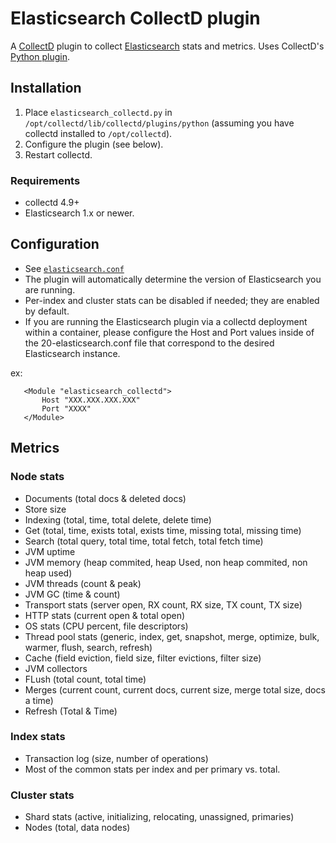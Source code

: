 # Elasticsearch CollectD plugin

A [CollectD](http://collectd.org) plugin to collect [Elasticsearch](http://elasticsearch.org) stats and metrics. Uses CollectD's [Python plugin](http://collectd.org/documentation/manpages/collectd-python.5.shtml).

## Installation

 1. Place `elasticsearch_collectd.py` in `/opt/collectd/lib/collectd/plugins/python` (assuming you have collectd installed to `/opt/collectd`).
 1. Configure the plugin (see below).
 1. Restart collectd.

### Requirements

 * collectd 4.9+
 * Elasticsearch 1.x or newer.

## Configuration

 * See [`elasticsearch.conf`](https://github.com/signalfx/integrations/blob/master/collectd-elasticsearch/20-elasticsearch.conf)
 * The plugin will automatically determine the version of Elasticsearch you are running.
 * Per-index and cluster stats can be disabled if needed; they are enabled by default.
 * If you are running the Elasticsearch plugin via a collectd deployment within a container, please configure the Host and Port values inside of the 20-elasticsearch.conf file that correspond to the desired Elasticsearch instance.
 
 ex:
```
   <Module "elasticsearch_collectd">
       Host "XXX.XXX.XXX.XXX"
       Port "XXXX"
   </Module>
```

## Metrics

### Node stats

 * Documents (total docs & deleted docs)
 * Store size
 * Indexing (total, time, total delete, delete time)
 * Get (total, time, exists total, exists time, missing total, missing time)
 * Search (total query, total time, total fetch, total fetch time)
 * JVM uptime
 * JVM memory (heap commited, heap Used, non heap commited, non heap used)
 * JVM threads (count & peak)
 * JVM GC (time & count)
 * Transport stats (server open, RX count, RX size, TX count, TX size)
 * HTTP stats (current open & total open)
 * OS stats (CPU percent, file descriptors)
 * Thread pool stats (generic, index, get, snapshot, merge, optimize, bulk, warmer, flush, search, refresh)
 * Cache (field eviction, field size, filter evictions, filter size)
 * JVM collectors
 * FLush (total count, total time)
 * Merges (current count, current docs, current size, merge total size, docs a time)
 * Refresh (Total & Time)

### Index stats

 * Transaction log (size, number of operations)
 * Most of the common stats per index and per primary vs. total.

### Cluster stats

 * Shard stats (active, initializing, relocating, unassigned, primaries)
 * Nodes (total, data nodes)
